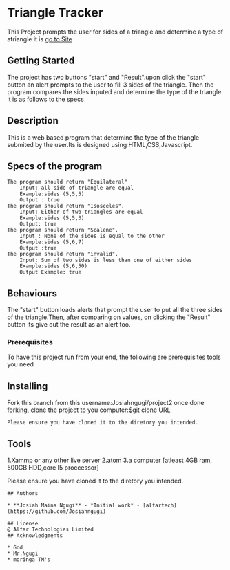 # Triangle Tracker
This Project prompts the user for sides of a triangle and determine a type of  atriangle it is
<a href="https://josiahngugi.github.io/project2/">go to  Site</a>

## Getting Started
The project has two buttons "start" and "Result".upon click the "start" button an alert prompts  to the user to fill 3 sides of the triangle.
Then the program compares the sides inputed and determine the type of the triangle it is as follows to the specs
## Description
This is a web based program that determine the type of the triangle submited by the user.Its is designed using HTML,CSS,Javascript. 

## Specs of the program

    The program should return "Equilateral"
        Input: all side of triangle are equal
        Example:sides (5,5,5)
        Output : true
    The program should return "Isosceles".
        Input: Either of two triangles are equal
        Example:sides (5,5,3)
        Output: true
    The program should return "Scalene".
        Input : None of the sides is equal to the other
        Example:sides (5,6,7)
        Output :true
    The program should return "invalid".
        Input: Sum of two sides is less than one of either sides
        Example:sides (5,6,50)
        Output Example: true
## Behaviours
The "start" button loads alerts that prompt the user to put all the three sides of the triangle.Then, after comparing on values, on clicking the "Result" button its give out the result as an alert too. 
### Prerequisites
To have this project run from your end, the following are prerequisites tools you need
## Installing
Fork this branch from this username:Josiahngugi/project2
once done forking, clone the project to you computer:$git clone URL

```
Please ensure you have cloned it to the diretory you intended.
```````

 ## Tools 
 1.Xammp or any other live server
 2.atom
 3.a computer [atleast 4GB ram, 500GB HDD,core I5 proccessor]

Please ensure you have cloned it to the diretory you intended.
```
## Authors

* **Josiah Maina Ngugi** - *Initial work* - [alfartech](https://github.com/Josiahngugi)

## License
@ Alfar Technologies Limited 
## Acknowledgments

* God
* Mr.Ngugi
* moringa TM's
